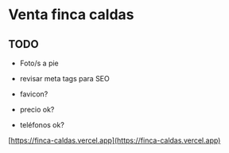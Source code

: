 # Venta finca caldas


## TODO

- Foto/s a pie
- revisar meta tags para SEO
- favicon?

- precio ok?
- teléfonos ok?


[https://finca-caldas.vercel.app](https://finca-caldas.vercel.app)



